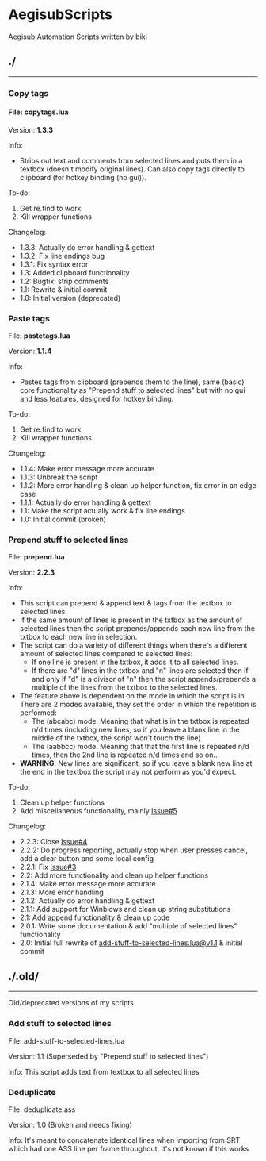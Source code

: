AegisubScripts
==============

Aegisub Automation Scripts written by biki

## ./
--------------


### Copy tags
#### File: **copytags.lua**

Version: **1.3.3**

Info:
* Strips out text and comments from selected lines and puts them in a textbox (doesn't modify original lines). Can also copy tags directly to clipboard (for hotkey binding (no gui)).

To-do: 
1. Get re.find to work
2. Kill wrapper functions

Changelog: 
* 1.3.3: Actually do error handling & gettext
* 1.3.2: Fix line endings bug
* 1.3.1: Fix syntax error
* 1.3: Added clipboard functionality
* 1.2: Bugfix: strip comments
* 1.1: Rewrite & initial commit
* 1.0: Initial version (deprecated)


### Paste tags
File: **pastetags.lua**

Version: **1.1.4**

Info:
* Pastes tags from clipboard (prepends them to the line), same (basic) core functionality as "Prepend stuff to selected lines" but with no gui and less features, designed for hotkey binding.

To-do:
1. Get re.find to work
2. Kill wrapper functions

Changelog: 
* 1.1.4: Make error message more accurate
* 1.1.3: Unbreak the script
* 1.1.2: More error handling & clean up helper function, fix error in an edge case
* 1.1.1: Actually do error handling & gettext
* 1.1: Make the script actually work & fix line endings
* 1.0: Initial commit (broken)


### Prepend stuff to selected lines
File: **prepend.lua**

Version: **2.2.3**

Info:
* This script can prepend & append text & tags from the textbox to selected lines.
* If the same amount of lines is present in the txtbox as the amount of selected lines then the script prepends/appends each new line from the txtbox to each new line in selection.
* The script can do a variety of different things when there's a different amount of selected lines compared to selected lines:
  * If one line is present in the txtbox, it adds it to all selected lines.
  * If there are "d" lines in the txtbox and "n" lines are selected then if and only if "d" is a divisor of "n" then the script appends/prepends a multiple of the lines from the txtbox to the selected lines.
* The feature above is dependent on the mode in which the script is in. There are 2 modes available, they set the order in which the repetition is performed:
  * The (abcabc) mode. Meaning that what is in the txtbox is repeated n/d times (including new lines, so if you leave a blank line in the middle of the txtbox, the script won't touch the line)
  * The (aabbcc) mode. Meaning that that the first line is repeated n/d times, then the 2nd line is repeated n/d times and so on...
* **WARNING**: New lines are significant, so if you leave a blank new line at the end in the textbox the script may not perform as you'd expect.

To-do:
1. Clean up helper functions
2. Add miscellaneous functionality, mainly [Issue#5](https://github.com/biki-desu/AegisubScripts/issues/5)

Changelog:
* 2.2.3: Close [Issue#4](https://github.com/biki-desu/AegisubScripts/issues/4)
* 2.2.2: Do progress reporting, actually stop when user presses cancel, add a clear button and some local config
* 2.2.1: Fix [Issue#3](https://github.com/biki-desu/AegisubScripts/issues/3)
* 2.2: Add more functionality and clean up helper functions
* 2.1.4: Make error message more accurate
* 2.1.3: More error handling
* 2.1.2: Actually do error handling & gettext
* 2.1.1: Add support for Winblows and clean up string substitutions
* 2.1: Add append functionality & clean up code
* 2.0.1: Write some documentation & add "multiple of selected lines" functionality
* 2.0: Initial full rewrite of add-stuff-to-selected-lines.lua@v1.1 & initial commit



## ./.old/
--------------
Old/deprecated versions of my scripts


### Add stuff to selected lines
File: add-stuff-to-selected-lines.lua

Version: 1.1 (Superseded by "Prepend stuff to selected lines")

Info: This script adds text from textbox to all selected lines


### Deduplicate
File: deduplicate.ass

Version: 1.0 (Broken and needs fixing)

Info: It's meant to concatenate identical lines when importing from SRT which had one ASS line per frame throughout. It's not known if this works
